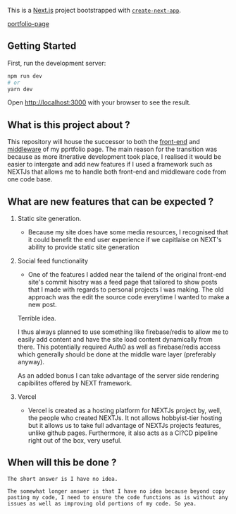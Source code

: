 This is a [Next.js](https://nextjs.org/) project bootstrapped with [`create-next-app`](https://github.com/vercel/next.js/tree/canary/packages/create-next-app).

[portfolio-page](public/preview.png)

## Getting Started

First, run the development server:

```bash
npm run dev
# or
yarn dev
```

Open [http://localhost:3000](http://localhost:3000) with your browser to see the result.

## What is this project about ?

This repository will house the successor to both the [front-end](https://github.com/SeanEvanss/react_portfolio_site) and [middleware](https://github.com/SeanEvanss/portfolio_site_backend) of my pprtfolio page. The main reason for the transition was because as more itnerative development took place, I realised it would be easier to intergate and add new features if I used a framework such as NEXTJs that allows me to handle both front-end and middleware code from one code base. 

## What are new features that can be expected ?

1. Static site generation.
    - Because my site does have some media resources, I recognised that it could benefit the end user experience if we capitlaise on NEXT's ability to provide static site generation

2. Social feed functionality
    - One of the features I added near the tailend of the original front-end site's commit hisotry was a feed page that tailored to show posts that I made with regards to personal projects I was making. The old approach was the edit the source code everytime I wanted to make a new post.

    Terrible idea.

    I thus always planned to use something like firebase/redis to allow me to easily add content and have the site load content dynamically from there. This potentially required Auth0 as well as firebase/redis access which generally should be done at the middle ware layer (preferably anyway).

    As an added bonus I can take advantage of the server side rendering capibilites offered by NEXT framework.

3. Vercel
    - Vercel is created as a hosting platform for NEXTJs project by, well, the people who created NEXTJs. It not allows hobbyist-tier hosting but it allows us to take full advantage of NEXTJs projects features, unlike github pages. Furthermore, it also acts as a CI?CD pipeline right out of the box, very useful.

## When will this be done ?
    The short answer is I have no idea. 

    The somewhat longer answer is that I have no idea because beyond copy pasting my code, I need to ensure the code functions as is without any issues as well as improving old portions of my code. So yea.

